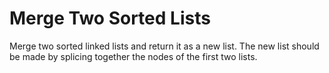 # Merge Two Sorted Lists 
Merge two sorted linked lists and return it as a new list. The new list should
be made by splicing together the nodes of the first two lists.
